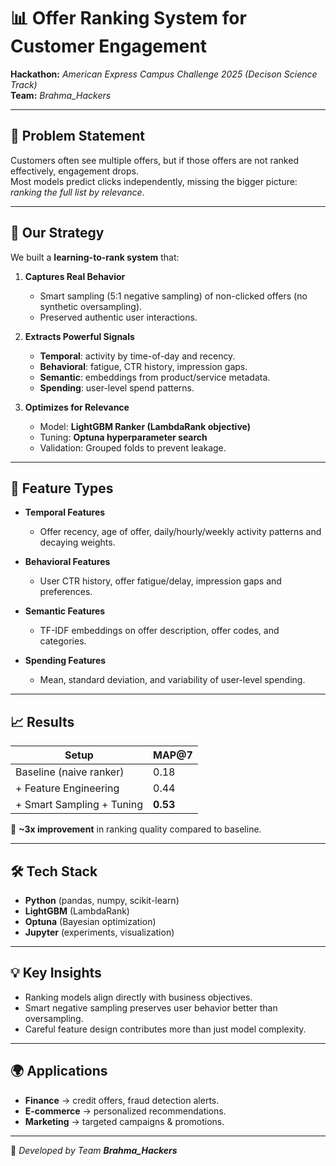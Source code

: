 # 📊 Offer Ranking System for Customer Engagement  

**Hackathon:** *American Express Campus Challenge 2025 (Decison Science Track)*  
**Team:** *Brahma_Hackers*  

---

## 🚀 Problem Statement  
Customers often see multiple offers, but if those offers are not ranked effectively, engagement drops.  
Most models predict clicks independently, missing the bigger picture: *ranking the full list by relevance*.  

---

## 🔑 Our Strategy  
We built a **learning-to-rank system** that:  

1. **Captures Real Behavior**  
   - Smart sampling (5:1 negative sampling) of non-clicked offers (no synthetic oversampling).  
   - Preserved authentic user interactions.  

2. **Extracts Powerful Signals**  
   - **Temporal**: activity by time-of-day and recency.  
   - **Behavioral**: fatigue, CTR history, impression gaps.  
   - **Semantic**: embeddings from product/service metadata.  
   - **Spending**: user-level spend patterns.  

3. **Optimizes for Relevance**  
   - Model: **LightGBM Ranker (LambdaRank objective)**  
   - Tuning: **Optuna hyperparameter search**  
   - Validation: Grouped folds to prevent leakage.  

---

## 🧩 Feature Types  

- **Temporal Features**  
  - Offer recency, age of offer, daily/hourly/weekly activity patterns and decaying weights.  

- **Behavioral Features**  
  - User CTR history, offer fatigue/delay, impression gaps and preferences.  

- **Semantic Features**  
  - TF-IDF embeddings on offer description, offer codes, and categories.  

- **Spending Features**  
  - Mean, standard deviation, and variability of user-level spending.  

---


## 📈 Results  

| Setup                           | MAP@7 |
|---------------------------------|-------|
| Baseline (naive ranker)         | 0.18  |
| + Feature Engineering           | 0.44  |
| + Smart Sampling + Tuning       | **0.53**  |

📌 **~3x improvement** in ranking quality compared to baseline.  

---

## 🛠 Tech Stack  
- **Python** (pandas, numpy, scikit-learn)  
- **LightGBM** (LambdaRank)  
- **Optuna** (Bayesian optimization)  
- **Jupyter** (experiments, visualization)  

---

## 💡 Key Insights  
- Ranking models align directly with business objectives.  
- Smart negative sampling preserves user behavior better than oversampling.  
- Careful feature design contributes more than just model complexity.  

---

## 🌍 Applications  
- **Finance** → credit offers, fraud detection alerts.  
- **E-commerce** → personalized recommendations.  
- **Marketing** → targeted campaigns & promotions.  

---

👥 *Developed by Team **Brahma_Hackers***  


